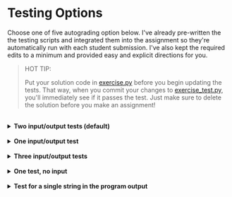 # Testing Options

Choose one of five autograding option below. I've already pre-written the the testing scripts and integrated them into the assignment so they're automatically run with each student submission. I've also kept the required edits to a minimum and provided easy and explicit directions for you.

> HOT TIP:
>
> Put your solution code in [exercise.py](../src/exercise.py) before you begin updating the tests. That way, when you commit your changes to [exercise_test.py](../tests/test_exercise.py), you'll immediately see if it passes the test. Just make sure to delete the solution before you make an assignment!


<br>
<details>
  <summary><b>Two input/output tests (default)</b></summary>

> This test will execute your student's program twice. You supply the input and expected output for each execution. It captures the program output in it's entirety.
    
<br>

```Python
import pytest
import src.exercise

inp_1 = []
out_1 = []

inp_2 = []
out_2 = []

# run the test function for each input/output pair
@pytest.mark.parametrize("test_input, expected", [(inp_1, out_1), (inp_2, out_2)])
def test_capture_stdout(capsys, test_input, expected):
    
    # Load the test input for the program execution:
    def mock_input(s):
        return test_input.pop(0)
    src.exercise.input = mock_input
    
    # Execute the student program, and capture the output (print statements):
    src.exercise.main()
    out, err = capsys.readouterr()

    # Reformat program output as a list of strings.
    # Each line of output will be a list element, excluding blank newlines.
    out = out.strip().split('\n')
    out = [i for i in out if i]

    # Test the actual program output against the anticipated program output:
    assert out == expected
```

Paste the code above into test_exercise.py, then update the following:

- The inputs (inp_1, inp_2) should be lists of strings:
    - Exclude any ```input()``` function prompts.
    - Exclude newline characters (```\n```).
    
- The outputs (out_1, out_2) should be lists of strings:
    - Each string in the list should correspond to a complete line of output on the console.
    - Exclude any ```input()``` function prompts (only include ```print()``` function output)
    - Exclude newline characters and blank lines (```\n```).
    
- Example:
  ```Python
   4 inp_1 = ['1']
   5 out_1 = ['1 plus 1 is 2', '1 plus 2 is 3', '1 plus 3 is 4']
  ```
</details>

<br>
<details>
  <summary><b>One input/output test</b></summary>

> This test will execute your student's program once. You supply the input and expected output. It captures the program output in it's entirety. You'll need to remove the second input/output pair in the file by following the directions below:

<br>

```Python
import pytest
import src.exercise

inp_1 = []
out_1 = []

# run the test function for each input/output pair
@pytest.mark.parametrize("test_input, expected", [(inp_1, out_1)])
def test_capture_stdout(capsys, test_input, expected):
    
    # Load the test input for the program execution:
    def mock_input(s):
        return test_input.pop(0)
    src.exercise.input = mock_input
    
    # Execute the student program, and capture the output (print statements):
    src.exercise.main()
    out, err = capsys.readouterr()

    # Reformat program output as a list of strings.
    # Each line of output will be a list element, excluding blank newlines.
    out = out.strip().split('\n')
    out = [i for i in out if i]

    # Test the actual program output against the anticipated program output:
    assert out == expected
```

- Assign the value of the program input to the variable ```inp_1``` on [line 9](../tests/test_exercise.py#L9) of test_exercise.py
  - It should be a list of string(s) 
  - Exclude any ```input()``` function prompts.
  - Exclude newline characters (```\n```).
    
- Assign the value to the expected program output to the variable ```out_1``` on line 10
  - It should be a list of string(s) 
  - Each string in the list should correspond to a complete line of output on the console.
  - Exclude any ```input()``` function prompts (only include ```print()``` function output)
  - Exclude newline characters and blank lines (\n).
  
- Finished Example:
  ```Python
  09 inp_1 = ['1']
  10 out_1 = ['1 plus 1 is 2', '1 plus 2 is 3', '1 plus 3 is 4']
  11   
  12 # run the test function for each input/output pair
  13 @pytest.mark.parametrize("test_input, expected", [(inp_1, out_1)])
  ```

</details>

<br>
<details>
  <summary><b>Three input/output tests</b></summary>

> This test will execute your student's program three times. You supply the input and expected output for each execution. It captures the program output in it's entirety. You'll need to add a third input/output pair in the file by following the directions below:
    
<br>

- Move the code on [line 15](../tests/test_exercise.py#L15) down three lines to line 18

- Insert ```inp_3 = []``` on line 15, and ```out_3 = []``` on line 16

- Assign the value of the program inputs to ```inp_1```, ```inp_2```, and ```inp_3```:
  - They should be a lists of string(s) 
  - Exclude any ```input()``` function prompts.
  - Exclude newline characters (```\n```).
    
- Assign the value to the expected program output to ```out_1```, ```out_2```, ```out_3```:
  - They should be a lists of string(s) 
  - Each string in the list should correspond to a complete line of output on the console.
  - Exclude any ```input()``` function prompts (only include ```print()``` function output)
  - Exclude newline characters and blank lines (\n).
  
- At (now) line 19, add ```, (inp_3, out_3)``` to the decorator.
  
- Finished Example:
  ```Python
  09 inp_1 = ['1']
  10 out_1 = ['1 plus 1 is 2', '1 plus 2 is 3', '1 plus 3 is 4']
  11 
  12 inp_2 = ['2']
  13 out_2 = ['2 plus 1 is 3', '2 plus 2 is 4', '2 plus 3 is 5']
  14
  15 inp_3 = ['3']
  16 out_3 = ['3 plus 1 is 4', '3 plus 2 is 5', '3 plus 3 is 6']
  17
  18 # run the test function for each input/output pair
  19 @pytest.mark.parametrize("test_input, expected", [(inp_1, out_1), (inp_2, out_2), (inp_3, out_3)])
  ```

</details>

<br>
<details>
  <summary><b>One test, no input</b></summary>

> This test will execute your student's program once. You supply the expected output. It captures the program output in it's entirety. You'll need to remove the second input/output pair in the file by following the directions below:
    
<br>

- Leave the value of ```inp_1``` on [line 9](../tests/test_exercise.py#L9) as an empty list
    
- Assign the value of the expected program output to ```out_1``` on line 10
  - It should be a list of string(s) 
  - Each string in the list should correspond to a complete line of output on the console.
  - Exclude any ```input()``` function prompts (only include ```print()``` function output)
  - Exclude newline characters and blank lines (```\n```).

- Delete lines 12-14: ```inp_2``` and ```out_2```
  
- At (now) line 13, delete ```, (inp_2, out_2)``` from the decorator.
  
- Finished Example:
  ```Python
   9 inp_1 = []
  10 out_1 = ['hello']
  11   
  12 # run the test function for each input/output pair
  13 @pytest.mark.parametrize("test_input, expected", [(inp_1, out_1)])
  ```

</details>

<br>
<details>
  <summary><b>Test for a single string in the program output</b></summary>

> This test will execute your student's program twice. You supply the input and the test string. The test captures the program output in it's entirety. Then it tests if the given string is in the program output.
    
<br>

Update [lines 9-13](../tests/test_exercise.py#L9) of test_exercise.py

- Assign the program inputs to ```inp_1``` and ```inp_2```:
  - They should be lists of string(s) 
  - Exclude any ```input()``` function prompts.
  - Exclude newline characters (```\n```).
    
- Assign the test strings to ```out_1``` and ```out_2```
    - They should each be a single string enclosed in quotes.
    
- Delete lines 28-32. This code reformats the captured program output, it will break your test.

- change the assert statement to ```assert expected in out```
    
- Finished Example:
  ```Python
  09 inp_1 = ['1', '1']
  10 out_1 = '2'
  11
  12 inp_1 = ['2', '3']
  13 out_1 = '5'
  ..
  ..
  26     out, err = capsys.readouterr()
  27
  28     # Test if the expected output was in the actual output:
  29     assert expected in out
  ```
  <br>
</details>
